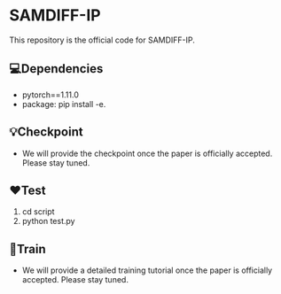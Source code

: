 # SAMDIFF-IP
This repository is the official code for SAMDIFF-IP.

## 💻Dependencies
* pytorch==1.11.0
* package: pip install -e.

## 💡Checkpoint
* We will provide the checkpoint once the paper is officially accepted. Please stay tuned.

## ❤️Test
1. cd script
2. python test.py

## 🎈Train
* We will provide a detailed training tutorial once the paper is officially accepted. Please stay tuned.

